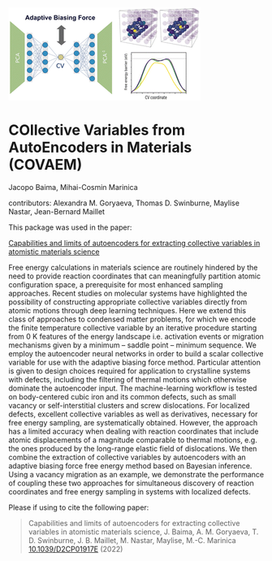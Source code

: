 ![logo](Img/abs.gif)


COllective Variables from AutoEncoders in Materials (COVAEM)
============================================================

Jacopo Baima, Mihai-Cosmin Marinica

contributors: 
Alexandra M. Goryaeva, Thomas D. Swinburne, Maylise Nastar, Jean-Bernard Maillet

This package was used in the paper: 

[Capabilities and limits of autoencoders for extracting collective variables in atomistic materials science](https://pubs.rsc.org/en/content/articlelanding/2022/cp/d2cp01917e)


Free energy calculations in materials science are routinely hindered by the need to provide reaction coordinates that can meaningfully partition atomic configuration space, a prerequisite for most enhanced sampling approaches. Recent studies on molecular systems have highlighted the possibility of constructing appropriate collective variables directly from atomic motions through deep learning techniques. Here we extend this class of approaches to condensed matter problems, for which we encode the finite temperature collective variable by an iterative procedure starting from 0 K features of the energy landscape i.e. activation events or migration mechanisms given by a minimum – saddle point – minimum sequence. We employ the autoencoder neural networks in order to build a scalar collective variable for use with the adaptive biasing force method. Particular attention is given to design choices required for application to crystalline systems with defects, including the filtering of thermal motions which otherwise dominate the autoencoder input. The machine-learning workflow is tested on body-centered cubic iron and its common defects, such as small vacancy or self-interstitial clusters and screw dislocations. For localized defects, excellent collective variables as well as derivatives, necessary for free energy sampling, are systematically obtained. However, the approach has a limited accuracy when dealing with reaction coordinates that include atomic displacements of a magnitude comparable to thermal motions, e.g. the ones produced by the long-range elastic field of dislocations. We then combine the extraction of collective variables by autoencoders with an adaptive biasing force free energy method based on Bayesian inference. Using a vacancy migration as an example, we demonstrate the performance of coupling these two approaches for simultaneous discovery of reaction coordinates and free energy sampling in systems with localized defects.

Please if using to cite the following paper: 

>Capabilities and limits of autoencoders for extracting collective variables in atomistic materials science, 
>J. Baima, A. M. Goryaeva, T. D. Swinburne, J. B. Maillet, M. Nastar, Maylise, M.-C. Marinica
>[10.1039/D2CP01917E](http://dx.doi.org/10.1039/D2CP01917E)
(2022)
